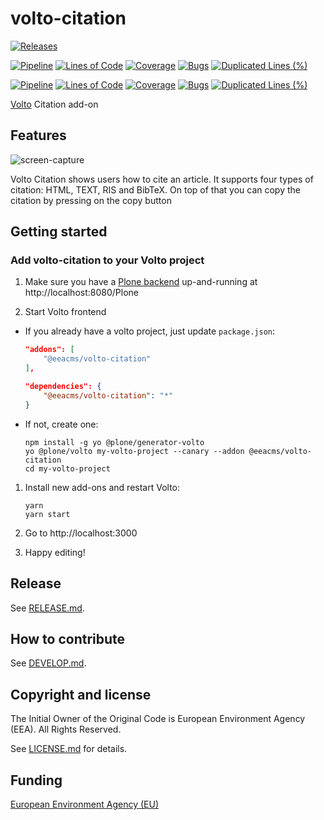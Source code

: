 # volto-citation

[![Releases](https://img.shields.io/github/v/release/eea/volto-citation)](https://github.com/eea/volto-citation/releases)

[![Pipeline](https://ci.eionet.europa.eu/buildStatus/icon?job=volto-addons%2Fvolto-citation%2Fmaster&subject=master)](https://ci.eionet.europa.eu/view/Github/job/volto-addons/job/volto-citation/job/master/display/redirect)
[![Lines of Code](https://sonarqube.eea.europa.eu/api/project_badges/measure?project=volto-citation-master&metric=ncloc)](https://sonarqube.eea.europa.eu/dashboard?id=volto-citation-master)
[![Coverage](https://sonarqube.eea.europa.eu/api/project_badges/measure?project=volto-citation-master&metric=coverage)](https://sonarqube.eea.europa.eu/dashboard?id=volto-citation-master)
[![Bugs](https://sonarqube.eea.europa.eu/api/project_badges/measure?project=volto-citation-master&metric=bugs)](https://sonarqube.eea.europa.eu/dashboard?id=volto-citation-master)
[![Duplicated Lines (%)](https://sonarqube.eea.europa.eu/api/project_badges/measure?project=volto-citation-master&metric=duplicated_lines_density)](https://sonarqube.eea.europa.eu/dashboard?id=volto-citation-master)

[![Pipeline](https://ci.eionet.europa.eu/buildStatus/icon?job=volto-addons%2Fvolto-citation%2Fdevelop&subject=develop)](https://ci.eionet.europa.eu/view/Github/job/volto-addons/job/volto-citation/job/develop/display/redirect)
[![Lines of Code](https://sonarqube.eea.europa.eu/api/project_badges/measure?project=volto-citation-develop&metric=ncloc)](https://sonarqube.eea.europa.eu/dashboard?id=volto-citation-develop)
[![Coverage](https://sonarqube.eea.europa.eu/api/project_badges/measure?project=volto-citation-develop&metric=coverage)](https://sonarqube.eea.europa.eu/dashboard?id=volto-citation-develop)
[![Bugs](https://sonarqube.eea.europa.eu/api/project_badges/measure?project=volto-citation-develop&metric=bugs)](https://sonarqube.eea.europa.eu/dashboard?id=volto-citation-develop)
[![Duplicated Lines (%)](https://sonarqube.eea.europa.eu/api/project_badges/measure?project=volto-citation-develop&metric=duplicated_lines_density)](https://sonarqube.eea.europa.eu/dashboard?id=volto-citation-develop)


[Volto](https://github.com/plone/volto) Citation add-on

## Features

![screen-capture](https://github.com/eea/volto-citation/assets/50819975/3aa06125-6736-4e64-9ede-9006b6219ec9)

Volto Citation shows users how to cite an article. It supports four types of citation: HTML, TEXT, RIS and BibTeX. On top of that you can copy the citation by pressing on the copy button

## Getting started

### Add volto-citation to your Volto project

1. Make sure you have a [Plone backend](https://plone.org/download) up-and-running at http://localhost:8080/Plone

1. Start Volto frontend

* If you already have a volto project, just update `package.json`:

   ```JSON
   "addons": [
       "@eeacms/volto-citation"
   ],

   "dependencies": {
       "@eeacms/volto-citation": "*"
   }
   ```

* If not, create one:

   ```
   npm install -g yo @plone/generator-volto
   yo @plone/volto my-volto-project --canary --addon @eeacms/volto-citation
   cd my-volto-project
   ```

1. Install new add-ons and restart Volto:

   ```
   yarn
   yarn start
   ```

1. Go to http://localhost:3000

1. Happy editing!

## Release

See [RELEASE.md](https://github.com/eea/volto-citation/blob/master/RELEASE.md).

## How to contribute

See [DEVELOP.md](https://github.com/eea/volto-citation/blob/master/DEVELOP.md).

## Copyright and license

The Initial Owner of the Original Code is European Environment Agency (EEA).
All Rights Reserved.

See [LICENSE.md](https://github.com/eea/volto-citation/blob/master/LICENSE.md) for details.

## Funding

[European Environment Agency (EU)](http://eea.europa.eu)
